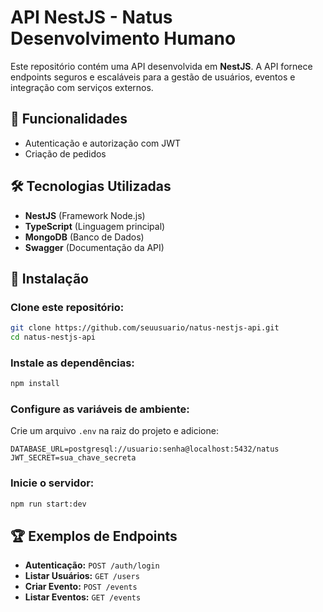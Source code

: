 # API NestJS - Natus Desenvolvimento Humano

Este repositório contém uma API desenvolvida em **NestJS**. A API fornece endpoints seguros e escaláveis para a gestão de usuários, eventos e integração com serviços externos.

## 📌 Funcionalidades
- Autenticação e autorização com JWT
- Criação de pedidos
  
## 🛠 Tecnologias Utilizadas
- **NestJS** (Framework Node.js)
- **TypeScript** (Linguagem principal)
- **MongoDB** (Banco de Dados)
- **Swagger** (Documentação da API)

## 🚀 Instalação

### Clone este repositório:
   ```sh
   git clone https://github.com/seuusuario/natus-nestjs-api.git
   cd natus-nestjs-api
   ```

### Instale as dependências:
   ```sh
   npm install
   ```

### Configure as variáveis de ambiente:
   Crie um arquivo `.env` na raiz do projeto e adicione:
   ```env
   DATABASE_URL=postgresql://usuario:senha@localhost:5432/natus
   JWT_SECRET=sua_chave_secreta
   ```

### Inicie o servidor:
   ```sh
   npm run start:dev
   ```

## 🏆 Exemplos de Endpoints

- **Autenticação:** `POST /auth/login`
- **Listar Usuários:** `GET /users`
- **Criar Evento:** `POST /events`
- **Listar Eventos:** `GET /events`


